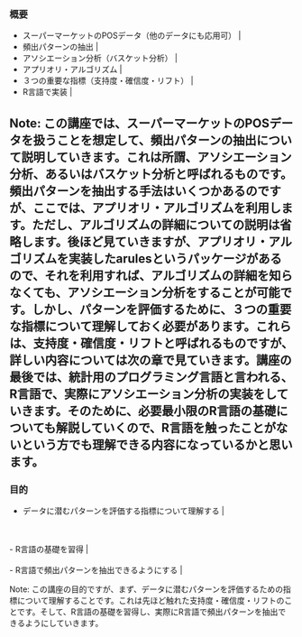 ### 概要
- スーパーマーケットのPOSデータ（他のデータにも応用可） |
- 頻出パターンの抽出 |
- アソシエーション分析（バスケット分析） |
- アプリオリ・アルゴリズム |
- ３つの重要な指標（支持度・確信度・リフト） |
- R言語で実装 |

Note: この講座では、スーパーマーケットのPOSデータを扱うことを想定して、頻出パターンの抽出について説明していきます。これは所謂、アソシエーション分析、あるいはバスケット分析と呼ばれるものです。頻出パターンを抽出する手法はいくつかあるのですが、ここでは、アプリオリ・アルゴリズムを利用します。ただし、アルゴリズムの詳細についての説明は省略します。後ほど見ていきますが、アプリオリ・アルゴリズムを実装したarulesというパッケージがあるので、それを利用すれば、アルゴリズムの詳細を知らなくても、アソシエーション分析をすることが可能です。しかし、パターンを評価するために、３つの重要な指標について理解しておく必要があります。これらは、支持度・確信度・リフトと呼ばれるものですが、詳しい内容については次の章で見ていきます。講座の最後では、統計用のプログラミング言語と言われる、R言語で、実際にアソシエーション分析の実装をしていきます。そのために、必要最小限のR言語の基礎についても解説していくので、R言語を触ったことがないという方でも理解できる内容になっているかと思います。
---

### 目的
- データに潜むパターンを評価する指標について理解する |
<br>
<br>
- R言語の基礎を習得 |
<br>
<br>
- R言語で頻出パターンを抽出できるようにする |

Note: この講座の目的ですが、まず、データに潜むパターンを評価するための指標について理解することです。これは先ほど触れた支持度・確信度・リフトのことです。そして、R言語の基礎を習得し、実際にR言語で頻出パターンを抽出できるようにしていきます。
